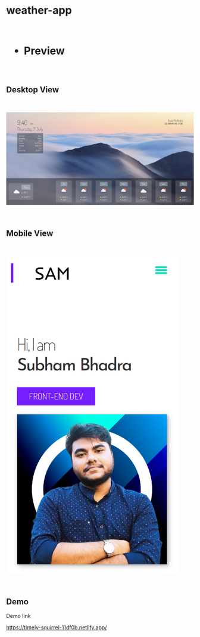 # weather-app


<br>

<h1>
  
- Preview

</h1>
  

  
<br>

## Desktop View

<br>

![App Screenshot](https://github.com/subham-04/weather-app/blob/main/w-d.png)

<br>

## Mobile View

<br>

![App Screenshot](https://github.com/subham-04/Portfolio/blob/main/mobile.png)

<br>

## Demo

Demo link

https://timely-squirrel-11df0b.netlify.app/
